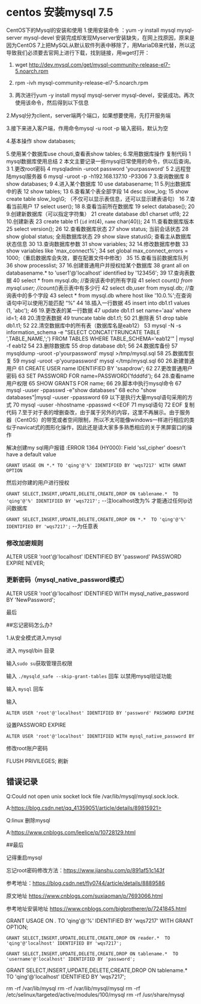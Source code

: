 # centos 安装mysql 7.5

CentOS下的Mysql的安装和使用
1.使用安装命令 ：yum -y install mysql mysql-server mysql-devel
安装完成却发现Myserver安装缺失，在网上找原因，原来是因为CentOS 7上把MySQL从默认软件列表中移除了，用MariaDB来代替，所以这导致我们必须要去官网上进行下载，找到链接，用wget打开：

1.  wget http://dev.mysql.com/get/mysql-community-release-el7-5.noarch.rpm

2. rpm -ivh mysql-community-release-el7-5.noarch.rpm

3. 两次进行yum -y install mysql mysql-server mysql-devel，安装成功。再次使用该命令，然后得到以下信息






 2.Mysql分为client，server端两个端口，如果想要使用，先打开服务端




3.接下来进入客户端，作用命令mysql -u root -p 输入密码，默认为空




 4.基本操作 show databases;

5.使用某个数据库use chouti,查看表show tables;
6.常用数据库操作
复制代码
 1 mysql数据库使用总结
 2 本文主要记录一些mysql日常使用的命令，供以后查询。
 3 1.更改root密码
 4 mysqladmin -uroot password 'yourpassword'
 5 2.远程登陆mysql服务器
 6 mysql -uroot -p -h192.168.137.10 -P3306
 7 3.查询数据库
 8 show databases;
 9 4.进入某个数据库
10 use databasename;
11 5.列出数据库中的表
12 show tables;
13 6.查看某个表全部字段
14 desc slow_log;
15 show create table slow_log\G; （不仅可以显示表信息，还可以显示建表语句）
16 7.查看当前用户
17 select user();
18 8.查看当前所在数据库
19 select database();
20 9.创建新数据库（可以指定字符集）
21 create database db1 charset utf8;
22 10.创建新表
23 create table t1 (`id` int(4), `name` char(40));
24 11.查看数据库版本
25 select version();
26 12.查看数据库状态
27 show status;         当前会话状态
28 show global status;  全局数据库状态
29 show slave status\G;   查看主从数据库状态信息
30 13.查询数据库参数
31 show variables;
32 14.修改数据库参数
33 show variables like 'max_connect%';
34 set global max_connect_errors = 1000;（重启数据库会失效，要在配置文件中修改）
35 15.查看当前数据库队列
36 show processlist;
37 16.创建普通用户并授权给某个数据库
38 grant all on databasename.* to 'user1'@'localhost' identified by '123456';
39 17.查询表数据
40 select * from mysql.db;           //查询该表中的所有字段
41 select count(*) from mysql.user;  //count(*)表示表中有多少行
42 select db,user  from mysql.db;    //查询表中的多个字段
43 select * from mysql.db where host like '10.0.%';在查询语句中可以使用万能匹配 “%”
44 18.插入一行数据
45 insert into db1.t1 values (1, 'abc');
46 19.更改表的某一行数据
47 update db1.t1 set name='aaa' where id=1;
48 20.清空表数据
49 truncate table db1.t1;
50 21.删除表
51 drop table db1.t1;
52 22.清空数据库中的所有表（数据库名是eab12）
53 mysql -N -s information_schema -e "SELECT CONCAT('TRUNCATE TABLE ',TABLE_NAME,';') FROM TABLES WHERE TABLE_SCHEMA='eab12'" | mysql -f eab12
54 23.删除数据库
55 drop database db1;
56 24.数据库备份
57 mysqldump  -uroot -p'yourpassword' mysql >/tmp/mysql.sql
58 25.数据库恢复
59 mysql -uroot -p'yourpassword' mysql </tmp/mysql.sql
60 26.新建普通用户
61 CREATE USER name IDENTIFIED BY 'ssapdrow';
62 27.更改普通用户密码
63 SET PASSWORD FOR name=PASSWORD('fdddfd');
64 28.查看name用户权限
65 SHOW GRANTS FOR name;
66 29.脚本中执行mysql命令
67 mysql -uuser -ppasswd -e"show databases"
68 echo "show databases"|mysql -uuser -ppassword
69 以下是执行大量mysql语句采用的方式
70 mysql -uuser -hhostname -ppasswd <<EOF
71 mysql语句
72 EOF
复制代码
7.至于对于表的增删查改，由于属于另外的内容，这里不再展示。由于服务器（CentOS）的带宽或者空间限制，所以不太可能像windows一样进行相应的类似于navicat式的图形化操作，因此还是请大家多多熟悉相应的关于黑屏窗口的操作

解决创建my sql用户报错 :ERROR 1364 (HY000): Field 'ssl_cipher' doesn't have a default value

`GRANT USAGE ON *.* TO 'qing'@'%' IDENTIFIED BY 'wqs7217' WITH GRANT OPTION`

然后对你建的用户进行授权 

`GRANT SELECT,INSERT,UPDATE,DELETE,CREATE,DROP ON tablename.*  TO 'qing'@'%' IDENTIFIED BY 'wqs7217';` --注localhost改为% 才能通过任何ip访问数据库

`GRANT SELECT,INSERT,UPDATE,DELETE,CREATE,DROP ON *.*  TO 'qing'@'%' IDENTIFIED BY 'wqs7217';` --为任意表

### **修改加密规则**   

ALTER USER 'root'@'localhost' IDENTIFIED BY 'password' PASSWORD EXPIRE NEVER;  

### **更新密码（mysql_native_password模式）**

ALTER USER 'root'@'localhost' IDENTIFIED WITH mysql_native_password BY 'NewPassword';



最后   



##忘记密码怎么办?

1.从安全模式进入mysql

进入 mysql/bin 目录 

输入`sudo su`获取管理员权限

输入 `./mysqld_safe --skip-grant-tables` 回车 以禁用mysql验证功能

输入 `mysql`  回车

输入

```mysql
ALTER USER 'root'@'localhost' IDENTIFIED BY 'password' PASSWORD EXPIRE NEVER;   
```

设置PASSWORD EXPIRE

```mysql
ALTER USER 'root'@'localhost' IDENTIFIED WITH mysql_native_password BY '123456';
```

修改root账户密码

FLUSH PRIVILEGES;  刷新

## 错误记录

Q:Could not open unix socket lock file /var/lib/mysql/mysql.sock.lock.

A:https://blog.csdn.net/qq_41359051/article/details/89815921> 

Q:linux 删除mysql

A:<https://www.cnblogs.com/leelice/p/10728129.html> 

##最后

记得重启mysql

忘记root密码修改方法：<https://www.jianshu.com/p/891af51c143f> 

参考地址：https://blog.csdn.net/fly0744/article/details/8889586

原文地址 https://www.cnblogs.com/suxiaoman/p/7693066.html

参考地址安装地址  https://www.cnblogs.com/bigbrotherer/p/7241845.html



GRANT USAGE ON *.* TO 'qing'@'%' IDENTIFIED BY 'wqs7217' WITH GRANT OPTION;

`GRANT SELECT,INSERT,UPDATE,DELETE,CREATE,DROP ON reader.*  TO 'qing'@'localhost' IDENTIFIED BY 'wqs7217';` 

`GRANT SELECT,INSERT,UPDATE,DELETE,CREATE,DROP ON tablename.*  TO 'username'@'localhost' IDENTIFIED BY 'password';` 

GRANT SELECT,INSERT,UPDATE,DELETE,CREATE,DROP ON tablename.*  TO 'qing'@'localhost' IDENTIFIED BY 'wqs7217';



rm -rf /var/lib/mysql
rm -rf  /var/lib/mysql/mysql
rm -rf  /etc/selinux/targeted/active/modules/100/mysql
rm -rf  /usr/share/mysql